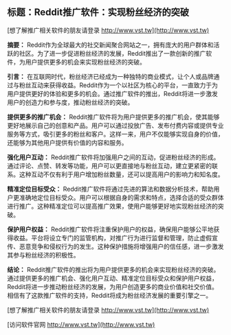 ## **标题：Reddit推广软件：实现粉丝经济的突破**

[想了解推广相关软件的朋友请登录 http://www.vst.tw](http://www.vst.tw)

**摘要：**
Reddit作为全球最大的社交新闻聚合网站之一，拥有庞大的用户群体和活跃的社区。为了进一步促进粉丝经济的发展，Reddit推出了一款创新的推广软件，为用户提供更多的机会来实现粉丝经济的突破。

**引言：**
在互联网时代，粉丝经济已经成为一种独特的商业模式，让个人或品牌通过与粉丝互动来获得收益。Reddit作为一个以社区为核心的平台，一直致力于为用户提供更好的体验和更多的机会。通过推广软件的推出，Reddit将进一步激发用户的创造力和参与度，推动粉丝经济的突破。

**提供更多的推广机会：**
Reddit推广软件将为用户提供更多的推广机会，使其能够更好地展示自己的创意和产品。用户可以通过投放广告、发布付费内容或提供专业服务等方式，吸引更多的粉丝和客户。这样一来，用户不仅能够实现自身的价值，还能够为其他用户提供有价值的内容和服务。

**强化用户互动：**
Reddit推广软件将加强用户之间的互动，促进粉丝经济的形成。通过评论、点赞、转发等功能，用户可以更直接地与粉丝互动，建立更紧密的联系。这种互动不仅有利于用户增加粉丝数量，还可以提高用户的影响力和知名度。

**精准定位目标受众：**
Reddit推广软件将通过先进的算法和数据分析技术，帮助用户更准确地定位目标受众。用户可以根据自身的需求和特点，选择合适的受众群体进行推广。这种精准定位可以提高推广效果，使用户能够更好地实现粉丝经济的突破。

**保护用户权益：**
Reddit推广软件将注重保护用户的权益，确保用户能够公平地获得收益。平台将设立专门的监管机构，对推广行为进行监督和管理，防止虚假宣传、恶意竞争和侵权行为的发生。这种保护措施将增强用户的信任感，进一步激发其参与粉丝经济的积极性。

**结论：**
Reddit推广软件的推出将为用户提供更多的机会来实现粉丝经济的突破。通过提供更多的推广机会、强化用户互动、精准定位目标受众和保护用户权益，Reddit将进一步推动粉丝经济的发展，为用户创造更多的商业价值和社交价值。相信有了这款推广软件的支持，Reddit将成为粉丝经济发展的重要引擎之一。

[想了解推广相关软件的朋友请登录 http://www.vst.tw](http://www.vst.tw)


[访问软件官网 http://www.vst.tw](http://www.vst.tw)
